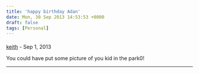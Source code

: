 ```yaml
---
title: 'happy birthday Adan'
date: Mon, 30 Sep 2013 14:53:53 +0000
draft: false
tags: [Personal]
---
```



#### 
[keith](http://www.keithjordan.sharesolavei.com "kj14@hotmail.com") - <time datetime="2013-09-30 21:21:00">Sep 1, 2013</time>

You could have put some picture of you kid in the park0!
<hr />
